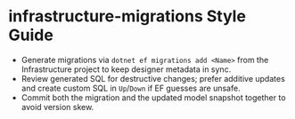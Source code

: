 # infrastructure-migrations Style Guide

- Generate migrations via `dotnet ef migrations add <Name>` from the Infrastructure project to keep designer metadata in sync.
- Review generated SQL for destructive changes; prefer additive updates and create custom SQL in `Up`/`Down` if EF guesses are unsafe.
- Commit both the migration and the updated model snapshot together to avoid version skew.
